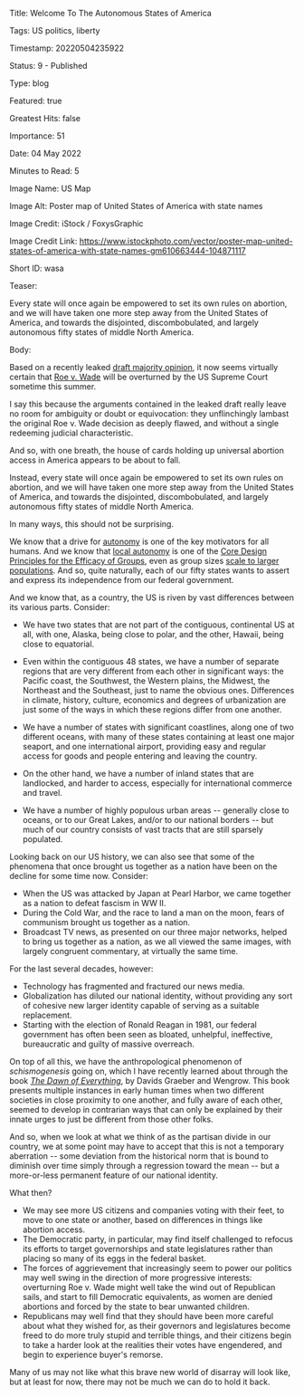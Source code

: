 Title:  Welcome To The Autonomous States of America

Tags:   US politics, liberty

Timestamp: 20220504235922

Status: 9 - Published

Type:   blog

Featured: true

Greatest Hits: false

Importance: 51

Date:   04 May 2022

Minutes to Read: 5

Image Name: US Map

Image Alt: Poster map of United States of America with state names

Image Credit: iStock / FoxysGraphic

Image Credit Link: https://www.istockphoto.com/vector/poster-map-united-states-of-america-with-state-names-gm610663444-104871117

Short ID: wasa

Teaser:

Every state will once again be empowered to set its own rules on abortion, and we will have taken one more step away from the United States of America, and towards the disjointed, discombobulated, and largely autonomous fifty states of middle North America.

Body:

Based on a recently leaked [draft majority opinion](https://www.politico.com/news/2022/05/02/read-justice-alito-initial-abortion-opinion-overturn-roe-v-wade-pdf-00029504), it now seems virtually certain that [Roe v. Wade](https://en.wikipedia.org/wiki/Roe_v._Wade) will be overturned by the US Supreme Court sometime this summer. 

I say this because the arguments contained in the leaked draft really leave no room for ambiguity or doubt or equivocation: they unflinchingly lambast the original Roe v. Wade decision as deeply flawed, and without a single redeeming judicial characteristic. 

And so, with one breath, the house of cards holding up universal abortion access in America appears to be about to fall. 

Instead, every state will once again be empowered to set its own rules on abortion, and we will have taken one more step away from the United States of America, and towards the disjointed, discombobulated, and largely autonomous fifty states of middle North America. 

In many ways, this should not be surprising. 

We know that a drive for [autonomy](https://keylists.org/autonomy.html) is one of the key motivators for all humans. And we know that [local autonomy](https://keylists.org/local-autonomy.html) is one of the [Core Design Principles for the Efficacy of Groups](https://keylists.org/core-design-principles-for-the-efficacy-of-groups.html), even as group sizes [scale to larger populations](https://keylists.org/polycentric-governance.html). And so, quite naturally, each of our fifty states wants to assert and express its independence from our federal government. 

And we know that, as a country, the US is riven by vast differences between its various parts. Consider:

+ We have two states that are not part of the contiguous, continental US at all, with one, Alaska, being close to polar, and the other, Hawaii, being close to equatorial. 

+ Even within the contiguous 48 states, we have a number of separate regions that are very different from each other in significant ways: the Pacific coast, the Southwest, the Western plains, the Midwest, the Northeast and the Southeast, just to name the obvious ones. Differences in climate, history, culture, economics and degrees of urbanization are just some of the ways in which these regions differ from one another. 

+ We have a number of states with significant coastlines, along one of two different oceans, with many of these states containing at least one major seaport, and one international airport, providing easy and regular access for goods and people entering and leaving the country. 

+ On the other hand, we have a number of inland states that are landlocked, and harder to access, especially for international commerce and travel. 

+ We have a number of highly populous urban areas -- generally close to oceans, or to our Great Lakes, and/or to our national borders -- but much of our country consists of vast tracts that are still sparsely populated. 

Looking back on our US history, we can also see that some of the phenomena that once brought us together as a nation have been on the decline for some time now. Consider:

+ When the US was attacked by Japan at Pearl Harbor, we came together as a nation to defeat fascism in WW II. 
+ During the Cold War, and the race to land a man on the moon, fears of communism brought us together as a nation. 
+ Broadcast TV news, as presented on our three major networks, helped to bring us together as a nation, as we all viewed the same images, with largely congruent commentary, at virtually the same time. 

For the last several decades, however:

+ Technology has fragmented and fractured our news media. 
+ Globalization has diluted our national identity, without providing any sort of cohesive new larger identity capable of serving as a suitable replacement. 
+ Starting with the election of Ronald Reagan in 1981, our federal government has often been seen as bloated, unhelpful, ineffective, bureaucratic and guilty of massive overreach. 

On top of all this, we have the anthropological phenomenon of  *schismogenesis* going on, which I have recently learned about through the book *[The Dawn of Everything](https://us.macmillan.com/books/9780374157357/thedawnofeverything)*, by Davids Graeber and Wengrow. This book presents multiple instances in early human times when two different societies in close proximity to one another, and fully aware of each other, seemed to develop in contrarian ways that can only be explained by their innate urges to just be different from those other folks. 

And so, when we look at what we think of as the partisan divide in our country, we at some point may have to accept that this is not a temporary aberration -- some deviation from the historical norm that is bound to diminish over time simply through a regression toward the mean -- but a more-or-less permanent feature of our national identity.

What then? 

+ We may see more US citizens and companies voting with their feet, to move to one state or another, based on differences in things like abortion access. 
+ The Democratic party, in particular, may find itself challenged to refocus its efforts to target governorships and state legislatures rather than placing so many of its eggs in the federal basket. 
+ The forces of aggrievement that increasingly seem to power our politics may well swing in the direction of more progressive interests: overturning Roe v. Wade might well take the wind out of Republican sails, and start to fill Democratic equivalents, as women are denied abortions and forced by the state to bear unwanted children.  
+ Republicans may well find that they should have been more careful about what they wished for, as their governors and legislatures become freed to do more truly stupid and terrible things, and their citizens begin to take a harder look at the realities their votes have engendered, and begin to experience buyer's remorse.  

Many of us may not like what this brave new world of disarray will look like, but at least for now, there may not be much we can do to hold it back.  
